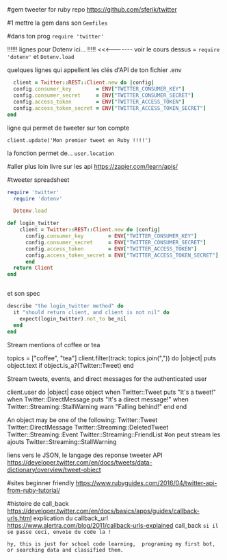 ##


#gem tweeter for ruby
repo
https://github.com/sferik/twitter

#1 mettre la gem dans son `Gemfiles`


#dans ton prog
`require 'twitter'`

!!!!!! lignes pour Dotenv ici… !!!!!   <<<------- voir le cours dessus =  `require 'dotenv'` et `Dotenv.load` 

quelques lignes qui appellent les clés d'API de ton fichier .env

```ruby
  client = Twitter::REST::Client.new do |config|
  config.consumer_key        = ENV["TWITTER_CONSUMER_KEY"]
  config.consumer_secret     = ENV["TWITTER_CONSUMER_SECRET"]
  config.access_token        = ENV["TWITTER_ACCESS_TOKEN"]
  config.access_token_secret = ENV["TWITTER_ACCESS_TOKEN_SECRET"]
end
```

ligne qui permet de tweeter sur ton compte

`client.update('Mon premier tweet en Ruby !!!!')`


la fonction permet de...
`user.location`


#aller plus loin
livre sur les api
https://zapier.com/learn/apis/



#tweeter spreadsheet
```ruby
require 'twitter'
  require 'dotenv'

  Dotenv.load

def login_twitter
	client = Twitter::REST::Client.new do |config|
	  config.consumer_key        = ENV["TWITTER_CONSUMER_KEY"]				# ce sont les
	  config.consumer_secret     = ENV["TWITTER_CONSUMER_SECRET"]			# quatres ligne
	  config.access_token        = ENV["TWITTER_ACCESS_TOKEN"]				# de connection
	  config.access_token_secret = ENV["TWITTER_ACCESS_TOKEN_SECRET"]		# a tweeter
	  end
  return Client
end



```
et son spec
```ruby
describe "the login_twitter method" do
  it "should return client, and client is not nil" do
    expect(login_twitter).not_to be_nil
  end
end
```




Stream mentions of coffee or tea

topics = ["coffee", "tea"]
client.filter(track: topics.join(",")) do |object|
  puts object.text if object.is_a?(Twitter::Tweet)
end


Stream tweets, events, and direct messages for the authenticated user

client.user do |object|
  case object
  when Twitter::Tweet
    puts "It's a tweet!"
  when Twitter::DirectMessage
    puts "It's a direct message!"
  when Twitter::Streaming::StallWarning
    warn "Falling behind!"
  end
end

An object may be one of the following:
Twitter::Tweet
Twitter::DirectMessage
Twitter::Streaming::DeletedTweet
Twitter::Streaming::Event
Twitter::Streaming::FriendList				#on peut stream les ajouts
Twitter::Streaming::StallWarning




liens vers le JSON, le langage des reponse tweeter API
https://developer.twitter.com/en/docs/tweets/data-dictionary/overview/tweet-object

#sites
beginner friendly
https://www.rubyguides.com/2016/04/twitter-api-from-ruby-tutorial/


#histoire de call_back
https://developer.twitter.com/en/docs/basics/apps/guides/callback-urls.html
explication du callback_url
https://www.alertra.com/blog/2011/callback-urls-explained
call_back `si il se passe ceci, envoie du code la !`







`
hy, this is just for school code learning, 
programing my first bot, or searching data and classified them.
`















